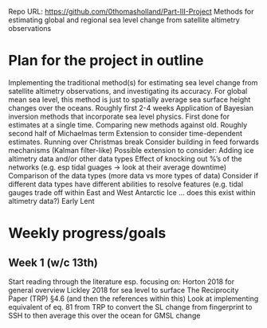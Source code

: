 Repo URL: https://github.com/0thomasholland/Part-III-Project
Methods for estimating global and regional sea level change from satellite altimetry observations
# Plan for the project in outline
Implementing the traditional method(s) for estimating sea level change from satellite altimetry observations, and investigating its accuracy. For global mean sea level, this method is just to spatially average sea surface height changes over the oceans.
Roughly first 2-4 weeks 
Application of Bayesian inversion methods that incorporate sea level physics. First done for estimates at a single time. Comparing new methods against old.
Roughly second half of Michaelmas term
Extension to consider time-dependent estimates.
Running over Christmas break
Consider building in feed forwards mechanisms (Kalman filter-like)
Possible extension to consider:
Adding ice altimetry data and/or other data types
Effect of knocking out %’s of the networks (e.g. esp tidal guages → look at their average downtime)
Comparison of the data types (more data vs more types of data)
Consider if different data types have different abilities to resolve features (e.g. tidal gauges trade off within East and West Antarctic Ice … does this exist within altimetry data?)
Early Lent
# Weekly progress/goals
## Week 1 (w/c 13th)
Start reading through the literature esp. focusing on:
Horton 2018 for general overview 
Lickley 2018 for sea level to surface
The Reciprocity Paper (TRP) §4.6 (and then the references within this)
Look at implementing equivalent of eq. 81 from TRP to convert the SL change from fingerprint to SSH to then average this over the ocean for GMSL change
